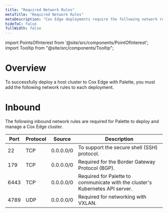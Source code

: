 ```yaml
---
title: "Required Network Rules"
metaTitle: "Required Network Rules"
metaDescription: "Cox Edge deployments require the following network rules for a successful Palette deployment."
hideToC: false
fullWidth: false
---
```





import PointsOfInterest from '@site/src/components/PointOfInterest';
import Tooltip from "@site/src/components/Tooltip";

# Overview

To successfully deploy a host cluster to Cox Edge with Palette, you must add the following network rules to each deployment.


# Inbound

The following inbound network rules are required for Palette to deploy and manage a Cox Edge cluster.

| Port | Protocol | Source    | Description                                                               |
|------|----------|-----------|---------------------------------------------------------------------------|
| 22   | TCP      | 0.0.0.0/0 | To support the secure shell (SSH) protocol.                               |
| 179  | TCP      | 0.0.0.0/0 | Required for the Border Gateway Protocol (BGP).                           |
| 6443 | TCP      | 0.0.0.0/0 | Required for Palette to communicate with the cluster's Kubernetes API server. |
| 4789 | UDP      | 0.0.0.0/0 | Required for networking with VXLAN.                                |